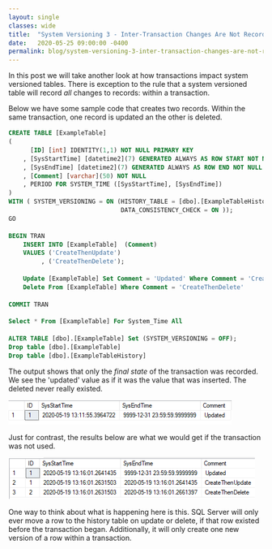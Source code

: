 ```yaml
---
layout: single
classes: wide
title:  "System Versioning 3 - Inter-Transaction Changes Are Not Recorded"
date:   2020-05-25 09:00:00 -0400
permalink: blog/system-versioning-3-inter-transaction-changes-are-not-recorded
---
```


In this post we will take another look at how transactions impact system versioned tables. There is exception to the rule that a system versioned table will record *all* changes to records: within a transaction. 

Below we have some sample code that creates two records. Within the same transaction, one record is updated an the other is deleted. 

``` sql
CREATE TABLE [ExampleTable]  
(   
      [ID] [int] IDENTITY(1,1) NOT NULL PRIMARY KEY  
    , [SysStartTime] [datetime2](7) GENERATED ALWAYS AS ROW START NOT NULL   
    , [SysEndTime] [datetime2](7) GENERATED ALWAYS AS ROW END NOT NULL   
    , [Comment] [varchar](50) NOT NULL
    , PERIOD FOR SYSTEM_TIME ([SysStartTime], [SysEndTime])   
)    
WITH ( SYSTEM_VERSIONING = ON (HISTORY_TABLE = [dbo].[ExampleTableHistory],
                               DATA_CONSISTENCY_CHECK = ON ));   
GO   

BEGIN TRAN
    INSERT INTO [ExampleTable]  (Comment)
    VALUES ('CreateThenUpdate')
         , ('CreateThenDelete');  

    Update [ExampleTable] Set Comment = 'Updated' Where Comment = 'CreateThenUpdate'
    Delete From [ExampleTable] Where Comment = 'CreateThenDelete'

COMMIT TRAN

Select * From [ExampleTable] For System_Time All

ALTER TABLE [dbo].[ExampleTable] Set (SYSTEM_VERSIONING = OFF); 
Drop table [dbo].[ExampleTable]
Drop table [dbo].[ExampleTableHistory]
```

The output shows that only the *final state* of the transaction was recorded. We see the 'updated' value as if it was the value that was inserted. The deleted never really existed. 

![](/images/2020/system-versioning-3/with-transaction.png)

Just for contrast, the results below are what we would get if the transaction was not used. 

![](/images/2020/system-versioning-3/without-transaction.png)

One way to think about what is happening here is this. SQL Server will only ever move a row to the history table on update or delete, if that row existed before the transaction began. Additionally, it will only create one new version of a row within a transaction.